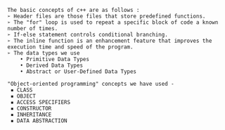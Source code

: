    The basic concepts of c++ are as follows :
    ➢ Header files are those files that store predefined functions.
    ➢ The "for" loop is used to repeat a specific block of code a known number of times.
    ➢ If-else statement controls conditional branching.
    ➢ The inline function is an enhancement feature that improves the execution time and speed of the program.
    ➢ The data types we use
        • Primitive Data Types
        • Derived Data Types
        • Abstract or User-Defined Data Types

    "Object-oriented programming" concepts we have used -
     ▪ CLASS
     ▪ OBJECT
     ▪ ACCESS SPECIFIERS
     ▪ CONSTRUCTOR
     ▪ INHERITANCE
     ▪ DATA ABSTRACTION
